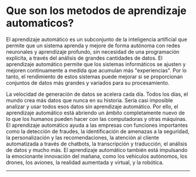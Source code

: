 
# **Que son los metodos de aprendizaje automaticos?**

El aprendizaje automático es un subconjunto de la inteligencia artificial que permite que un sistema aprenda y mejore de forma autónoma con redes neuronales y aprendizaje profundo, sin necesidad de una programación explícita, a través del análisis de grandes cantidades de datos.
El aprendizaje automático permite que los sistemas informáticos se ajusten y mejoren continuamente a medida que acumulan más "experiencias". Por lo tanto, el rendimiento de estos sistemas puede mejorar si se proporcionan conjuntos de datos más grandes y variados para su procesamiento.

La velocidad de generación de datos se acelera cada día. Todos los días, el mundo crea más datos que nunca en su historia. Sería casi imposible analizar y usar todos esos datos sin aprendizaje automático. Por ello, el aprendizaje automático está abriendo un ámbito completamente nuevo de lo que los humanos pueden hacer con las computadoras y otras máquinas. El aprendizaje automático ayuda a las empresas con funciones importantes como la detección de fraudes, la identificación de amenazas a la seguridad, la personalización y las recomendaciones, la atención al cliente automatizada a través de chatbots, la transcripción y traducción, el análisis de datos y mucho más. El aprendizaje automático también está impulsando la emocionante innovación del mañana, como los vehículos autónomos, los drones, los aviones, la realidad aumentada y virtual, y la robótica. 

---